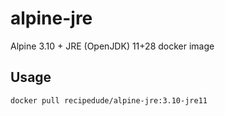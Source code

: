 # alpine-jre
Alpine 3.10 + JRE (OpenJDK) 11+28 docker image

## Usage

```
docker pull recipedude/alpine-jre:3.10-jre11
```
